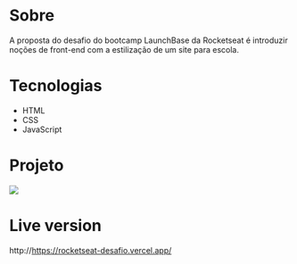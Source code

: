 # Sobre

<p> A proposta do desafio do bootcamp LaunchBase da Rocketseat é introduzir noções de front-end com a estilização de um site para escola.</p>

# Tecnologias 

- HTML
- CSS
- JavaScript

# Projeto

<img src="https://github.com/anabeatrizluisil/Rocketseat-Desafio/blob/master/Rocketseat.gif">

# Live version

http://https://rocketseat-desafio.vercel.app/
